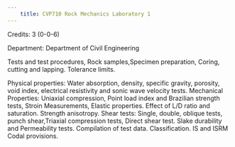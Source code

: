 ```yaml
---
    title: CVP710 Rock Mechanics Laboratory 1
---
```

Credits: 3 (0-0-6)

Department: Department of Civil Engineering

Tests and test procedures, Rock samples,Specimen preparation, Coring, cutting and lapping. Tolerance limits.

Physical properties: Water absorption, density, specific gravity, porosity, void index, electrical resistivity and sonic wave velocity tests. Mechanical Properties: Uniaxial compression, Point load index and Brazilian strength tests, Stroin Measurements, Elastic properties. Effect of L/D ratio and saturation. Strength anisotropy. Shear tests: Single, double, oblique tests, punch shear,Triaxial compression tests, Direct shear test. Slake durability and Permeability tests. Compilation of test data. Classification. IS and ISRM Codal provisions.